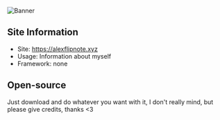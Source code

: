 ![Banner](http://i.imgur.com/gOScyns.png)

## Site Information
- Site: https://alexflipnote.xyz
- Usage: Information about myself
- Framework: none

## Open-source
Just download and do whatever you want with it, I don't really mind, but please give credits, thanks <3
